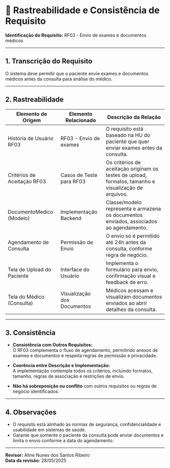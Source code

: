 # 🔗 Rastreabilidade e Consistência de Requisito

**Identificação do Requisito:** RF03 - Envio de exames e documentos médicos

---

## 1. Transcrição do Requisito

O sistema deve permitir que o paciente envie exames e documentos médicos antes da consulta para análise do médico.

---

## 2. Rastreabilidade

| Elemento de Origem            | Elemento Relacionado          | Descrição da Relação                                                                               |
|-------------------------------|-------------------------------|----------------------------------------------------------------------------------------------------|
| História de Usuário RF03      | RF03 - Envio de exames        | O requisito está baseado na HU do paciente que quer enviar exames antes da consulta.                |
| Critérios de Aceitação RF03   | Casos de Teste para RF03      | Os critérios de aceitação originam os testes de upload, formatos, tamanho e visualização de arquivos.|
| DocumentoMedico (Modelo)      | Implementação Backend         | Classe/modelo representa e armazena os documentos enviados, associados ao agendamento.              |
| Agendamento de Consulta       | Permissão de Envio            | O envio só é permitido até 24h antes da consulta, conforme regra de negócio.                        |
| Tela de Upload do Paciente    | Interface do Usuário          | Implementa o formulário para envio, confirmação visual e feedback de erro.                          |
| Tela do Médico (Consulta)     | Visualização dos Documentos   | Médicos acessam e visualizam documentos enviados ao abrir detalhes da consulta.                     |

---

## 3. Consistência

- **Consistência com Outros Requisitos:**  
O RF03 complementa o fluxo de agendamento, permitindo anexos de exames e documentos e respeita regras de permissão e privacidade.

- **Coerência entre Descrição e Implementação:**  
A implementação contempla todos os critérios, incluindo formatos, tamanho, regras de associação e restrições de envio.

- **Não há sobreposição ou conflito** com outros requisitos ou regras de negócio identificados.

---

## 4. Observações

- O requisito está alinhado às normas de segurança, confidencialidade e usabilidade em sistemas de saúde.
- Garante que somente o paciente da consulta pode enviar documentos e limita o envio conforme a data do agendamento.

---

**Revisor:** Aline Nunes dos Santos Ribeiro  
**Data da revisão:** 28/05/2025
